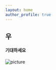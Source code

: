 ```yaml
---
layout: home
author_profile: true
---
```



## 우
####  기대하세요

![picture](https://cdn.pixabay.com/photo/2020/10/14/19/49/santorini-5655299_960_720.jpg)
